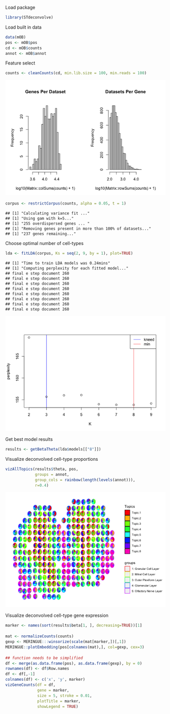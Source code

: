 Load package

``` r
library(STdeconvolve)
```

Load built in data

``` r
data(mOB)
pos <- mOB$pos
cd <- mOB$counts
annot <- mOB$annot
```

Feature select

``` r
counts <- cleanCounts(cd, min.lib.size = 100, min.reads = 100)
```

![](getting_started_files/figure-markdown_github/getting_started_feature-1.png)

``` r
corpus <- restrictCorpus(counts, alpha = 0.05, t = 1)
```

    ## [1] "Calculating variance fit ..."
    ## [1] "Using gam with k=5..."
    ## [1] "255 overdispersed genes ... "
    ## [1] "Removing genes present in more than 100% of datasets..."
    ## [1] "237 genes remaining..."

Choose optimal number of cell-types

``` r
lda <- fitLDA(corpus, Ks = seq(2, 9, by = 1), plot=TRUE)
```

    ## [1] "Time to train LDA models was 0.24mins"
    ## [1] "Computing perplexity for each fitted model..."
    ## final e step document 260
    ## final e step document 260
    ## final e step document 260
    ## final e step document 260
    ## final e step document 260
    ## final e step document 260
    ## final e step document 260
    ## final e step document 260

![](getting_started_files/figure-markdown_github/getting_started_opt-1.png)

Get best model results

``` r
results <- getBetaTheta(lda$models[["8"]])
```

Visualize deconvolved cell-type proportions

``` r
vizAllTopics(results$theta, pos, 
             groups = annot, 
             group_cols = rainbow(length(levels(annot))),
             r=0.4)
```

![](getting_started_files/figure-markdown_github/getting_started_proportions-1.png)

Visualize deconvolved cell-type gene expression

``` r
marker <- names(sort(results$beta[1, ], decreasing=TRUE))[1]

mat <- normalizeCounts(counts)
gexp <- MERINGUE:::winsorize(scale(mat[marker,])[,1])
MERINGUE::plotEmbedding(pos[colnames(mat),], col=gexp, cex=3)

## function needs to be simplified
df <- merge(as.data.frame(pos), as.data.frame(gexp), by = 0)
rownames(df) <- df$Row.names
df <- df[,-1]
colnames(df) <- c('x', 'y', marker)
vizGeneCounts(df = df,
              gene = marker,
              size = 5, stroke = 0.01,
              plotTitle = marker,
              showLegend = TRUE)
```
